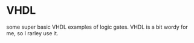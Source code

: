 # VHDL
some super basic VHDL examples of logic gates. VHDL is a bit wordy for me, so I rarley use it. 
